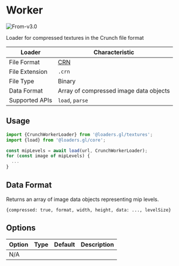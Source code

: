 # Worker

<p class="badges">
  <img src="https://img.shields.io/badge/From-v3.0-blue.svg?style=flat-square" alt="From-v3.0" />
</p>

Loader for compressed textures in the Crunch file format

| Loader         | Characteristic                               |
| -------------- | -------------------------------------------- |
| File Format    | [CRN](https://github.com/BinomialLLC/crunch) |
| File Extension | `.crn`                                       |
| File Type      | Binary                                       |
| Data Format    | Array of compressed image data objects       |
| Supported APIs | `load`, `parse`                              |

## Usage

```typescript
import {CrunchWorkerLoader} from '@loaders.gl/textures';
import {load} from '@loaders.gl/core';

const mipLevels = await load(url, CrunchWorkerLoader);
for (const image of mipLevels) {
  ...
}
```

## Data Format

Returns an array of image data objects representing mip levels.

`{compressed: true, format, width, height, data: ..., levelSize}`

## Options

| Option | Type | Default | Description |
| ------ | ---- | ------- | ----------- |
| N/A    |      |         |             |
